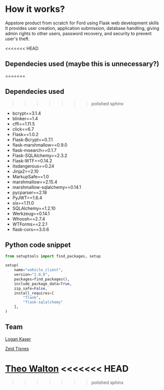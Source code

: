 # How it works?

Appstore product from scratch for Ford using Flask web development skills
It provides user creation, application submission, database handling, giving
admin rights to other users, password recovery, and security to prevent
user's theft.

<<<<<<< HEAD
## Dependecies used (maybe this is unnecessary?)
=======
## Dependecies used
>>>>>>> polished sphinx

* bcrypt==3.1.4
* blinker==1.4
* cffi==1.11.5
* click==6.7
* Flask==1.0.2
* Flask-Bcrypt==0.7.1
* flask-marshmallow==0.9.0
* flask-msearch==0.1.7
* Flask-SQLAlchemy==2.3.2
* Flask-WTF==0.14.2
* itsdangerous==0.24
* Jinja2==2.10
* MarkupSafe==1.0
* marshmallow==2.15.4
* marshmallow-sqlalchemy==0.14.1
* pycparser==2.18
* PyJWT==1.6.4
* six==1.11.0
* SQLAlchemy==1.2.10
* Werkzeug==0.14.1
* Whoosh==2.7.4
* WTForms==2.2.1
* flask-cors==3.0.6

## Python code snippet

```python
from setuptools import find_packages, setup

setup(
    name="vehicle_client",
    version="1.0.0",
    packages=find_packages(),
    include_package_data=True,
    zip_safe=False,
    install_requires=[
        "flask",
        "flask-sqlalchemy"
    ],
)
```

## Team

[Logan Kaser](https://github.com/logankaser)

[Zeid Tisnes](https://github.com/zedin27)

[Theo Walton](https://github.com/theo-walton)
<<<<<<< HEAD
=======

<!-- ## MVP

![login](images/login.png)
![My Apps (before)](images/myapps.png)
![Submission (before)](images/submission.png)
![Submission (after)](images/submission2.png)
![App #1](images/app1.png)
![My Apps (after)](images/myapps2.png)
![App #2](images/app2.png) -->
>>>>>>> polished sphinx

